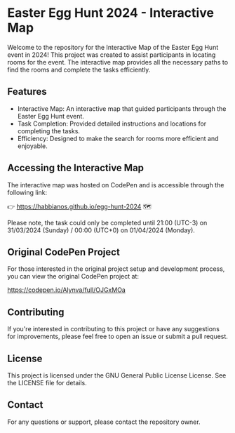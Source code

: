 # Easter Egg Hunt 2024 - Interactive Map

Welcome to the repository for the Interactive Map of the Easter Egg Hunt event in 2024! This project was created to assist participants in locating rooms for the event. The interactive map provides all the necessary paths to find the rooms and complete the tasks efficiently.

## Features

- Interactive Map: An interactive map that guided participants through the Easter Egg Hunt event.
- Task Completion: Provided detailed instructions and locations for completing the tasks.
- Efficiency: Designed to make the search for rooms more efficient and enjoyable.

## Accessing the Interactive Map

The interactive map was hosted on CodePen and is accessible through the following link:

👉 https://habbianos.github.io/egg-hunt-2024 🗺️

Please note, the task could only be completed until 21:00 (UTC-3) on 31/03/2024 (Sunday) / 00:00 (UTC+0) on 01/04/2024 (Monday).

## Original CodePen Project

For those interested in the original project setup and development process, you can view the original CodePen project at:

https://codepen.io/Alynva/full/OJGxMOa

## Contributing

If you're interested in contributing to this project or have any suggestions for improvements, please feel free to open an issue or submit a pull request.

## License

This project is licensed under the GNU General Public License License. See the LICENSE file for details.

## Contact

For any questions or support, please contact the repository owner.